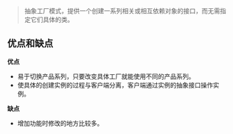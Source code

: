 > 抽象工厂模式，提供一个创建一系列相关或相互依赖对象的接口，而无需指定它们具体的类。

## 优点和缺点

**优点**

- 易于切换产品系列，只要改变具体工厂就能使用不同的产品系列。
- 使具体的创建实例的过程与客户端分离，客户端通过实例的抽象接口操作实例。

**缺点**

- 增加功能时修改的地方比较多。

